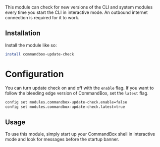 This module can check for new versions of the CLI and system modules every time you start the CLI in interactive mode.  An outbound internet connection is required for it to work.  

## Installation

Install the module like so:

```bash
install commandbox-update-check
```

# Configuration

You can turn update check on and off with the `enable` flag.  If you want to follow the bleeding edge version of CommandBox, set the `latest` flag.  

```bash
config set modules.commandbox-update-check.enable=false
config set modules.commandbox-update-check.latest=true
```

## Usage

To use this module, simply start up your CommandBox shell in interactive mode and look for messages before the startup banner.
